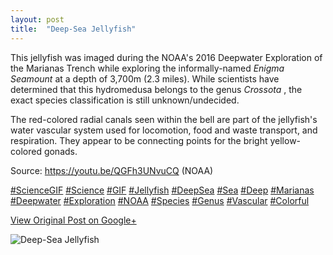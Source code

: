 ```yaml
---
layout: post
title:  "Deep-Sea Jellyfish"
---
```


This jellyfish was imaged during the NOAA's 2016 Deepwater Exploration of the
Marianas Trench while exploring the informally-named _Enigma Seamount_ at a
depth of 3,700m (2.3 miles). While scientists have determined that this
hydromedusa belongs to the genus _Crossota_ , the exact species classification
is still unknown/undecided.  
  
The red-colored radial canals seen within the bell are part of the jellyfish's
water vascular system used for locomotion, food and waste transport, and
respiration. They appear to be connecting points for the bright yellow-colored
gonads.  
  
Source: <https://youtu.be/QGFh3UNvuCQ> (NOAA)  
  
[#ScienceGIF](https://plus.google.com/s/%23ScienceGIF/posts)
[#Science](https://plus.google.com/s/%23Science/posts)
[#GIF](https://plus.google.com/s/%23GIF/posts)
[#Jellyfish](https://plus.google.com/s/%23Jellyfish/posts)
[#DeepSea](https://plus.google.com/s/%23DeepSea/posts)
[#Sea](https://plus.google.com/s/%23Sea/posts)
[#Deep](https://plus.google.com/s/%23Deep/posts)
[#Marianas](https://plus.google.com/s/%23Marianas/posts)
[#Deepwater](https://plus.google.com/s/%23Deepwater/posts)
[#Exploration](https://plus.google.com/s/%23Exploration/posts)
[#NOAA](https://plus.google.com/s/%23NOAA/posts)
[#Species](https://plus.google.com/s/%23Species/posts)
[#Genus](https://plus.google.com/s/%23Genus/posts)
[#Vascular](https://plus.google.com/s/%23Vascular/posts)
[#Colorful](https://plus.google.com/s/%23Colorful/posts)

[View Original Post on Google+](https://plus.google.com/+ColinSullender/posts/6JdAhQroyDr)

![Deep-Sea Jellyfish](/assets/img/2016-05-06-DeepSea-Jellyfish.gif)
